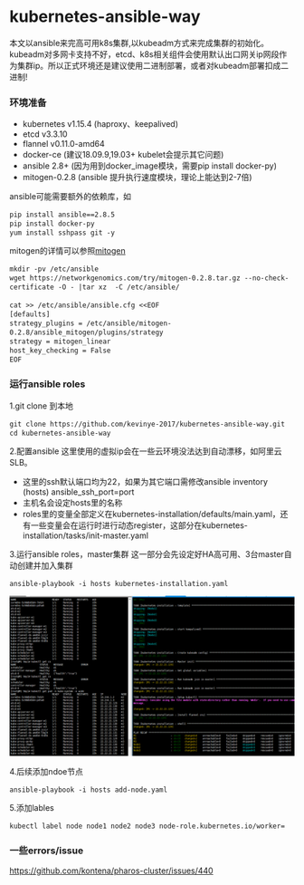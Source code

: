 # kubernetes-ansible-way
本文以ansible来完高可用k8s集群,以kubeadm方式来完成集群的初始化。kubeadm对多网卡支持不好，etcd、k8s相关组件会使用默认出口网关ip网段作为集群ip。所以正式环境还是建议使用二进制部署，或者对kubeadm部署扣成二进制!

### 环境准备

- kubernetes v1.15.4 (haproxy、keepalived)
- etcd v3.3.10
- flannel v0.11.0-amd64
- docker-ce (建议18.09.9,19.03+ kubelet会提示其它问题)
- ansible 2.8+ (因为用到docker_image模块，需要pip install docker-py)
- mitogen-0.2.8 (ansible 提升执行速度模块，理论上能达到2-7倍)

ansible可能需要额外的依赖库，如

```
pip install ansible==2.8.5
pip install docker-py
yum install sshpass git -y
```

mitogen的详情可以参照[mitogen](https://networkgenomics.com/ansible/) 

```
mkdir -pv /etc/ansible
wget https://networkgenomics.com/try/mitogen-0.2.8.tar.gz --no-check-certificate -O - |tar xz  -C /etc/ansible/

cat >> /etc/ansible/ansible.cfg <<EOF
[defaults]
strategy_plugins = /etc/ansible/mitogen-0.2.8/ansible_mitogen/plugins/strategy
strategy = mitogen_linear
host_key_checking = False
EOF
```



### 运行ansible roles

1.git clone 到本地

```
git clone https://github.com/kevinye-2017/kubernetes-ansible-way.git
cd kubernetes-ansible-way
```

2.配置ansible
这里使用的虚拟ip会在一些云环境没法达到自动漂移，如阿里云SLB。

- 这里的ssh默认端口均为22，如果为其它端口需修改ansible inventory (hosts) ansible_ssh_port=port
- 主机名会设定hosts里的名称
- roles里的变量全部定义在kubernetes-installation/defaults/main.yaml，还有一些变量会在运行时进行动态register，这部分在kubernetes-installation/tasks/init-master.yaml

3.运行ansible roles，master集群
这一部分会先设定好HA高可用、3台master自动创建并加入集群

```
ansible-playbook -i hosts kubernetes-installation.yaml
```

![cluster-info](https://github.com/kevinye-2017/Images-use-for-readme/blob/master/k8s/cluster-info.PNG)

4.后续添加ndoe节点

```
ansible-playbook -i hosts add-node.yaml
```
5.添加lables

```
kubectl label node node1 node2 node3 node-role.kubernetes.io/worker=
```



### 一些errors/issue 
https://github.com/kontena/pharos-cluster/issues/440
